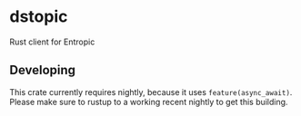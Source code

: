 # dstopic

Rust client for Entropic

## Developing

This crate currently requires nightly, because it uses `feature(async_await)`. Please make sure to rustup to a working recent nightly to get this building.
